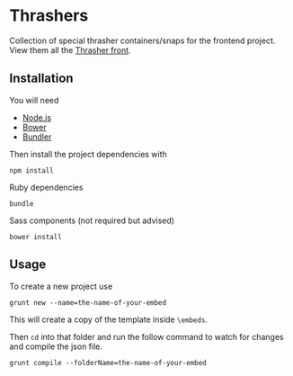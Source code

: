 Thrashers
=========

Collection of special thrasher containers/snaps for the frontend project. View them all the [Thrasher front](http://m.code.dev-theguardian.com/thrashers).


## Installation

You will need

 * [Node.js](http://nodejs.org/)
 * [Bower](http://bower.io/)
 * [Bundler](http://bundler.io/)

Then install the project dependencies with

```
npm install
```

Ruby dependencies 
```
bundle
```

Sass components (not required but advised)
```
bower install
```

## Usage

To create a new project use
```
grunt new --name=the-name-of-your-embed
```

This will create a copy of the template inside `\embeds`.

Then `cd` into that folder and run the follow command to watch for changes and compile the json file.

```
grunt compile --folderName=the-name-of-your-embed
```
